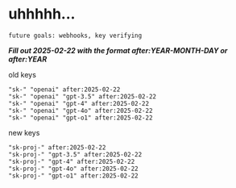 # uhhhhh...

`future goals: webhooks, key verifying`



***Fill out 2025-02-22 with the format after:YEAR-MONTH-DAY or after:YEAR***

old keys
```
"sk-" "openai" after:2025-02-22
"sk-" "openai" "gpt-3.5" after:2025-02-22
"sk-" "openai" "gpt-4" after:2025-02-22
"sk-" "openai" "gpt-4o" after:2025-02-22
"sk-" "openai" "gpt-o1" after:2025-02-22
```

new keys
```
"sk-proj-" after:2025-02-22
"sk-proj-" "gpt-3.5" after:2025-02-22
"sk-proj-" "gpt-4" after:2025-02-22
"sk-proj-" "gpt-4o" after:2025-02-22
"sk-proj-" "gpt-o1" after:2025-02-22
```
